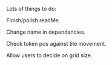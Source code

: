 Lots of things to do:

Finish/polish readMe.

Change name in dependancies.

Check token pos against tile movement.

Allow users to decide on grid size.